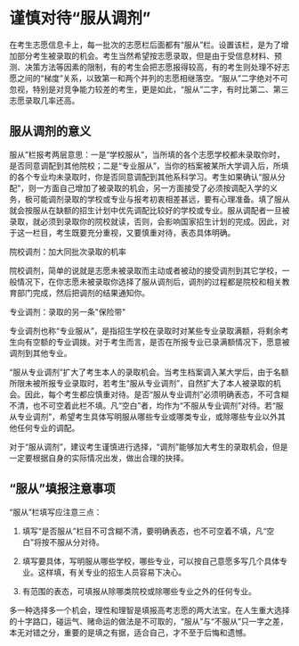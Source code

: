 # 谨慎对待“服从调剂”

在考生志愿信息卡上，每一批次的志愿栏后面都有“服从”栏。设置该栏，是为了增加部分考生被录取的机会。考生当然希望按志愿录取，但是由于受信息材料、预测、决策方法等因素的限制，有的考生会把志愿报得较高，有的考生则处理不好志愿之间的“梯度”关系，以致第一和两个并列的志愿相继落空。“服从”二字绝对不可忽视，特别是对竞争能力较差的考生，更是如此，“服从”二字，有时比第二、第三志愿录取几率还高。

## 服从调剂的意义

服从”栏报考两层意思：一是“学校服从”，当所填的各个志愿学校都未录取你时，是否同意调配到其他院校；二是“专业服从”，当你的档案被某所大学调入后，所填的各个专业均未录取时，你是否同意调配到其他系科学习。考生如果确认“服从分配”，则一方面自己增加了被录取的机会，另一方面接受了必须按调配入学的义务，极可能调剂录取的学校或专业与报考初衷相差甚远，要有心理准备。填了服从就会按服从在缺额的招生计划中优先调配比较好的学校或专业。服从调配者一旦被录取，就必须到录取你的院校就读，否则，会影响国家招生计划的完成。因此，对于这一栏目，考生既要充分重视，又要慎重对待，表态具体明确。

院校调剂：加大同批次录取的机率

院校调剂，简单的说就是志愿未被录取而主动或者被动的接受调剂到其它学校，一般情况下，在你志愿未被录取你选择了服从调剂后，调剂的过程都是院校和相关教育部门完成，然后把调剂的结果通知你。

专业调剂：录取的另一条"保险带"

专业调剂也称“专业服从”，是指招生学校在录取时对某些专业录取满额，将剩余考生向有空额的专业调拨。对于考生而言，是否在所报专业已录满额情况下，愿意被调剂到其他专业。

“服从专业调剂”扩大了考生本人的录取机会。当考生档案调入某大学后，由于名额所限未被所报专业录取时，若考生“服从专业调剂”，自然扩大了本人被录取的机会。因此，每个考生都应慎重对待。是否“服从专业调剂”必须明确表态，不可含糊不清，也不可空着此栏不填。凡“空白”者，均作为“不服从专业调剂”对待。若“服从专业调剂”，希望考生具体写明服从哪些专业或哪类专业，或除哪些专业以外其他任何专业的调配。

对于“服从调剂”，建议考生谨慎进行选择，“调剂”能够加大考生的录取机会，但是一定要根据自身的实际情况出发，做出合理的抉择。

## “服从”填报注意事项

“服从”栏填写应注意三点：

1. 填写“是否服从”栏目不可含糊不清，要明确表态，也不可空着不填，凡“空白”将按不服从分对待。

2. 填写要具体，写明服从哪些学校，哪些专业，可以按自己意愿多写几个具体专业。这样填，有关专业的招生人员容易下决心。

3. 有范围的表态，可填报从除哪类院校或除哪些专业之外的任何专业。

多一种选择多一个机会，理性和理智是填报高考志愿的两大法宝。在人生重大选择的十字路口，碰运气、赌命运的做法是不可取的，“服从”与“不服从”只一字之差，本无对错之分，重要的是填之有据，适合自己，才不至于后悔和遗憾。